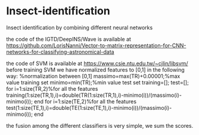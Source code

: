 # Insect-identification
Insect identification by combining different neural networks

the code of the IGTD/DeepINS/Wave is available at https://github.com/LorisNanni/Vector-to-matrix-representation-for-CNN-networks-for-classifying-astronomical-data

the code of SVM is available at https://www.csie.ntu.edu.tw/~cjlin/libsvm/
before training SVM we have normalized features to [0,1] in the following way:
%normalization between [0,1]
massimo=max(TR)+0.00001;%max value training set
minimo=min(TR);%min value test set
training=[];
test=[];
for i=1:size(TR,2)%for all the features
    training(1:size(TR,1),i)=double(TR(1:size(TR,1),i)-minimo(i))/(massimo(i)-minimo(i));
end
for i=1:size(TE,2)%for all the features
    test(1:size(TE,1),i)=double(TE(1:size(TE,1),i)-minimo(i))/(massimo(i)-minimo(i));
end


the fusion among the different classifiers is very simple, we sum the scores. 
